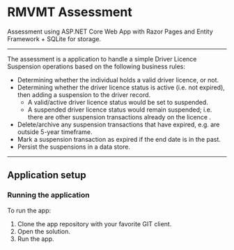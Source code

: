 # RMVMT Assessment

Assessment using ASP.NET Core Web App with Razor Pages and Entity Framework + SQLite for storage.
___
The assessment is a application to handle a simple Driver Licence Suspension operations based on the following business rules: 
* Determining whether the individual holds a valid driver licence, or not.
* Determining whether the driver licence status is active (i.e. not expired), then adding a suspension to the driver record.
    * A valid/active driver licence status would be set to suspended.
    * A suspended driver licence status would remain suspended; i.e. there are other suspension transactions already on the licence .
* Delete/archive any suspension transactions that have expired, e.g. are outside 5-year timeframe.
* Mark a suspension transaction as expired if the end date is in the past.
* Persist the suspensions in a data store.
___
## Application setup

### Running the application

To run the app:
1. Clone the app repository with your favorite GIT client.
1. Open the solution.
1. Run the app.
